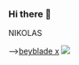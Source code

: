 ### Hi there 👋

<!--
**Kazamibird/kazamibird** is a ✨ _special_ ✨ repository because its `README.md` (this file) appears on your GitHub profile.

Here are some ideas to get you started:

- 🔭 I’m currently working on ...
- 🌱 I’m currently learning ...
- 👯 I’m looking to collaborate on ...
- 🤔 I’m looking for help with ...
- 💬 Ask me about ...
- 📫 How to reach me: ...
- 😄 Pronouns: ...
- ⚡ Fun fact: ...
-->NIKOLAS
-->[beyblade x](https://www.google.com/imgres?imgurl=https%3A%2F%2Fm.media-amazon.com%2Fimages%2FI%2F61fpYyCip3L.jpg&tbnid=Id-pnY8qWH5eFM&vet=12ahUKEwjwhZPZwrGAAxXDkZUCHd9vDDUQMygCegUIARCgAQ..i&imgrefurl=https%3A%2F%2Fwww.amazon.in%2FBEYBLADE-Beyblade-BX-05-Booster-Wizard%2Fdp%2FB0C52ZRXBD&docid=lDKR_E99bqolGM&w=1100&h=1100&q=beyblade%20x&ved=2ahUKEwjwhZPZwrGAAxXDkZUCHd9vDDUQMygCegUIARCgAQ)
![](https://img.shields.io/badge/JavaScript-323330?style=for-the-badge&logo=javascript&logoColor=F7DF1E)
